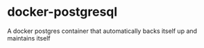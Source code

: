 # docker-postgresql
A docker postgres container that automatically backs itself up and maintains itself
